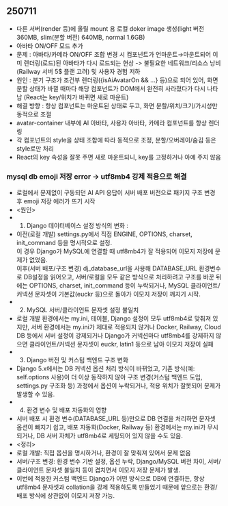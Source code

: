 ## 250711  
- 다른 서버(render 등)에 올릴 mount 용 로컬 doker image 생성(light 버전 360MB, slim(분할 버전) 640MB, normal 1.6GB)
- 아바타 ON/OFF 모드 추가
- 문제 : 아바타/카메라 ON/OFF 조합 변경 시 컴포넌트가 언마운트→마운트되어 이미 렌더링(로드)된 아바타가 다시 로드되는 현상 -> 불필요한 네트워크/리소스 낭비 (Railway 서버 5$ 플랜 고려) 및 사용자 경험 저하 
- 원인 : 분기 구조가 조건부 렌더링({isAiAvatarOn && ...} 등)으로 되어 있어, 화면 분할 상태가 바뀔 때마다 해당 컴포넌트가 DOM에서 완전히 사라졌다가 다시 나타남 (React는 key/위치가 바뀌면 새로 마운트)
- 해결 방향 : 항상 컴포넌트는 마운트된 상태로 두고, 화면 분할/위치/크기/가시성만 동적으로 조절  
- avatar-container 내부에 AI 아바타, 사용자 아바타, 카메라 컴포넌트를 항상 렌더링
- 각 컴포넌트의 style을 상태 조합에 따라 동적으로 조정, 분할/오버레이/숨김 등은 style로만 처리
- React의 key 속성을 잘못 주면 새로 마운트되니, key를 고정하거나 아예 주지 않음

### mysql db emoji 저장 error -> utf8mb4 강제 적용으로 해결
- 로컬에서 문제없이 구동되던 AI API 응답이 서버 배포 버전으로 패키지 구조 변경 후 emoji 저장 에러가 뜨기 시작
- <원인>
- 1. Django 데이터베이스 설정 방식의 변화 : 
- 이전(로컬 개발) settings.py에서 직접 ENGINE, OPTIONS, charset, init_command 등을 명시적으로 설정.  
이 경우 Django가 MySQL에 연결할 때 utf8mb4가 잘 적용되어 이모지 저장에 문제가 없었음.  
이후(서버 배포/구조 변경) dj_database_url을 사용해 DATABASE_URL 환경변수로 DB설정을 읽어오고, 서버/로컬을 모두 같은 방식으로 처리하려고 구조를 바꾼 뒤에는 OPTIONS, charset, init_command 등이 누락되거나, MySQL 클라이언트/커넥션 문자셋이 기본값(euckr 등)으로 돌아가 이모지 저장이 깨지기 시작.  
- 2. MySQL 서버/클라이언트 문자셋 설정 불일치
- 로컬 개발 환경에서는 my.ini, 테이블, Django 설정이 모두 utf8mb4로 맞춰져 있지만, 서버 환경에서는 my.ini가 제대로 적용되지 않거나 Docker, Railway, Cloud DB 등에서 서버 설정이 강제되거나 Django가 커넥션마다 utf8mb4를 강제하지 않으면
클라이언트/커넥션 문자셋이 euckr, latin1 등으로 남아 이모지 저장이 실패
- 3. Django 버전 및 커스텀 백엔드 구조 변화
- Django 5.x에서는 DB 커넥션 옵션 처리 방식이 바뀌었고, 기존 방식(예: self.options 사용)이 더 이상 동작하지 않아 구조 변경(커스텀 백엔드 도입, settings.py 구조화 등) 과정에서 옵션이 누락되거나, 적용 위치가 잘못되어 문제가 발생할 수 있음.  
- 4. 환경 변수 및 배포 자동화의 영향
- 서버 배포 시 환경 변수(DATABASE_URL 등)만으로 DB 연결을 처리하면 문자셋 옵션이 빠지기 쉽고, 배포 자동화(Docker, Railway 등) 환경에서는 my.ini가 무시되거나, DB 서버 자체가 utf8mb4로 세팅되어 있지 않을 수도 있음. 
- <정리>
- 로컬 개발: 직접 옵션을 명시하거나, 환경이 잘 맞춰져 있어서 문제 없음
- 서버/구조 변경: 환경 변수 기반 설정, 옵션 누락, Django/MySQL 버전 차이, 서버/클라이언트 문자셋 불일치 등이 겹치면서 이모지 저장 문제가 발생. 
- 이번에 적용한 커스텀 백엔드 Django가 어떤 방식으로 DB에 연결하든, 항상 utf8mb4 문자셋과 collation을 강제 적용하도록 만들었기 때문에 앞으로는 환경/배포 방식에 상관없이 이모지 저장 가능.    
